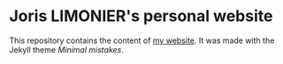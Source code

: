 # Joris LIMONIER's personal website

This repository contains the content of [my website](https://jorislimonier.github.io/). It was made with the Jekyll theme _Minimal mistakes_.
